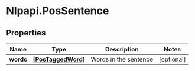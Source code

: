 # Nlpapi.PosSentence

## Properties
Name | Type | Description | Notes
------------ | ------------- | ------------- | -------------
**words** | [**[PosTaggedWord]**](PosTaggedWord.md) | Words in the sentence | [optional] 


